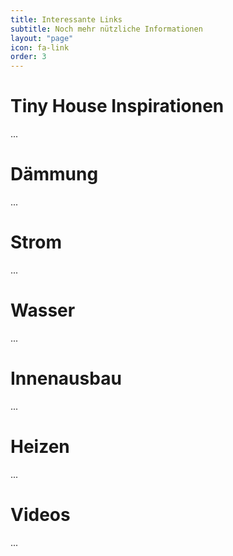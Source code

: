 ```yaml
---
title: Interessante Links
subtitle: Noch mehr nützliche Informationen
layout: "page"
icon: fa-link
order: 3
---
```


# Tiny House Inspirationen
...

# Dämmung
...

# Strom
...

# Wasser
...

# Innenausbau
...

# Heizen
...

# Videos
...
